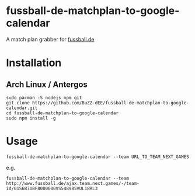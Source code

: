 # fussball-de-matchplan-to-google-calendar
A match plan grabber for [fussball.de][0]

# Installation

## Arch Linux / Antergos
    sudo pacman -S nodejs npm git
    git clone https://github.com/BuZZ-dEE/fussball-de-matchplan-to-google-calendar.git
    cd fussball-de-matchplan-to-google-calendar
    sudo npm install -g

# Usage
    fussball-de-matchplan-to-google-calendar --team URL_TO_TEAM_NEXT_GAMES

e.g.

    fussball-de-matchplan-to-google-calendar --team http://www.fussball.de/ajax.team.next.games/-/team-id/01S687UBF8000000VS548985VUL18RL3

[0]: http://www.fussball.de/
